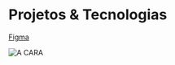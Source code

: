 # Projetos & Tecnologias

[Figma](https://www.figma.com/design/psSaRt0L4ItHJIBU6CrUKv/portfolio?node-id=1-3&t=LHnp4gXliTjm1IVX-1)

![A CARA](https://imgur.com/FFOYtiP)
